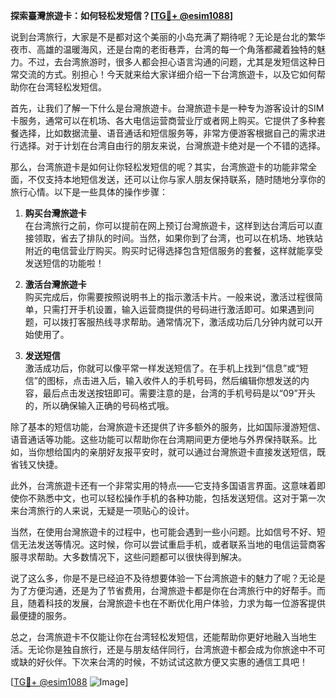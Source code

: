 **探索臺灣旅遊卡：如何轻松发短信？[[TG💪+ @esim1088](https://t.me/s/esim1088)]**

说到台湾旅行，大家是不是都对这个美丽的小岛充满了期待呢？无论是台北的繁华夜市、高雄的温暖海风，还是台南的老街巷弄，台湾的每一个角落都藏着独特的魅力。不过，去台湾旅游时，很多人都会担心语言沟通的问题，尤其是发短信这种日常交流的方式。别担心！今天就来给大家详细介绍一下台湾旅遊卡，以及它如何帮助你在台湾轻松发短信。

首先，让我们了解一下什么是台灣旅遊卡。台灣旅遊卡是一种专为游客设计的SIM卡服务，通常可以在机场、各大电信运营商营业厅或者网上购买。它提供了多种套餐选择，比如数据流量、语音通话和短信服务等，非常方便游客根据自己的需求进行选择。对于计划在台湾自由行的朋友来说，台灣旅遊卡绝对是一个不错的选择。

那么，台湾旅遊卡是如何让你轻松发短信的呢？其实，台湾旅遊卡的功能非常全面，不仅支持本地短信发送，还可以让你与家人朋友保持联系，随时随地分享你的旅行心情。以下是一些具体的操作步骤：

1. **购买台灣旅遊卡**  
   在台湾旅行之前，你可以提前在网上预订台灣旅遊卡，这样到达台湾后可以直接领取，省去了排队的时间。当然，如果你到了台湾，也可以在机场、地铁站附近的电信营业厅购买。购买时记得选择包含短信服务的套餐，这样就能享受发送短信的功能啦！

2. **激活台灣旅遊卡**  
   购买完成后，你需要按照说明书上的指示激活卡片。一般来说，激活过程很简单，只需打开手机设置，输入运营商提供的号码进行激活即可。如果遇到问题，可以拨打客服热线寻求帮助。通常情况下，激活成功后几分钟内就可以开始使用了。

3. **发送短信**  
   激活成功后，你就可以像平常一样发送短信了。在手机上找到“信息”或“短信”的图标，点击进入后，输入收件人的手机号码，然后编辑你想发送的内容，最后点击发送按钮即可。需要注意的是，台湾的手机号码是以“09”开头的，所以确保输入正确的号码格式哦。

除了基本的短信功能，台灣旅遊卡还提供了许多额外的服务，比如国际漫游短信、语音通话等功能。这些功能可以帮助你在台湾期间更方便地与外界保持联系。比如，当你想给国内的亲朋好友报平安时，就可以通过台灣旅遊卡直接发送短信，既省钱又快捷。

此外，台湾旅遊卡还有一个非常实用的特点——它支持多国语言界面。这意味着即使你不熟悉中文，也可以轻松操作手机的各种功能，包括发送短信。这对于第一次来台湾旅行的人来说，无疑是一项贴心的设计。

当然，在使用台灣旅遊卡的过程中，也可能会遇到一些小问题。比如信号不好、短信无法发送等情况。这时候，你可以尝试重启手机，或者联系当地的电信运营商客服寻求帮助。大多数情况下，这些问题都可以很快得到解决。

说了这么多，你是不是已经迫不及待想要体验一下台湾旅遊卡的魅力了呢？无论是为了方便沟通，还是为了节省费用，台灣旅遊卡都是你在台湾旅行中的好帮手。而且，随着科技的发展，台灣旅遊卡也在不断优化用户体验，力求为每一位游客提供最便捷的服务。

总之，台湾旅遊卡不仅能让你在台湾轻松发短信，还能帮助你更好地融入当地生活。无论你是独自旅行，还是与朋友结伴同行，台湾旅遊卡都会成为你旅途中不可或缺的好伙伴。下次来台湾的时候，不妨试试这款方便又实惠的通信工具吧！

[[TG💪+ @esim1088](https://t.me/s/esim1088) ![Image](https://i.postimg.cc/4NQfJmqS/Snipaste-2025-05-13-00-14-12.png)]